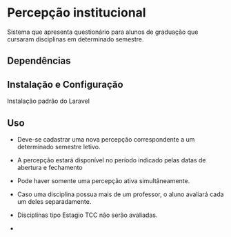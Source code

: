 # Percepção institucional

Sistema que apresenta questionário para alunos de graduação que cursaram disciplinas em determinado semestre.

## Dependências


## Instalação e Configuração

Instalação padrão do Laravel

## Uso

* Deve-se cadastrar uma nova percepção correspondente a um determinado semestre letivo.
* A percepção estará disponível no período indicado pelas datas de abertura e fechamento
* Pode haver somente uma percepção ativa simultâneamente.
  

* Caso uma disciplina possua mais de um professor, o aluno avaliará cada um deles separadamente.
* Disciplinas tipo Estagio TCC não serão avaliadas.
* 